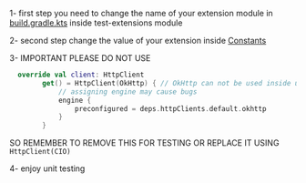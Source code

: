 1- first step you need to change the name of your extension module in [build.gradle.kts](../../../../../../build.gradle.kts) inside test-extensions module

2- second step change the value  of your extension inside [Constants](Constatns.kt) 

3- IMPORTANT PLEASE DO NOT USE 
```kotlin
  override val client: HttpClient
        get() = HttpClient(OkHttp) { // OkHttp can not be used inside unit testing 
            // assigning engine may cause bugs
            engine {
                preconfigured = deps.httpClients.default.okhttp
            }
        }
```

SO REMEMBER TO REMOVE THIS FOR TESTING OR REPLACE IT USING ``HttpClient(CIO)``  

4- enjoy unit testing
